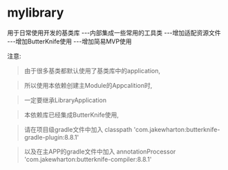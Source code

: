 # mylibrary




用于日常使用开发的基类库
---内部集成一些常用的工具类
---增加适配资源文件
---增加ButterKnife使用
---增加简易MVP使用



注意:
>由于很多基类都默认使用了基类库中的application,

>所以使用本依赖创建主Module的Appcalition时,

>一定要继承LibraryApplication

>本依赖库已经集成ButterKnife使用,

>请在项目级gradle文件中加入 classpath 'com.jakewharton:butterknife-gradle-plugin:8.8.1'

>以及在主APP的gradle文件中加入 annotationProcessor 'com.jakewharton:butterknife-compiler:8.8.1'
